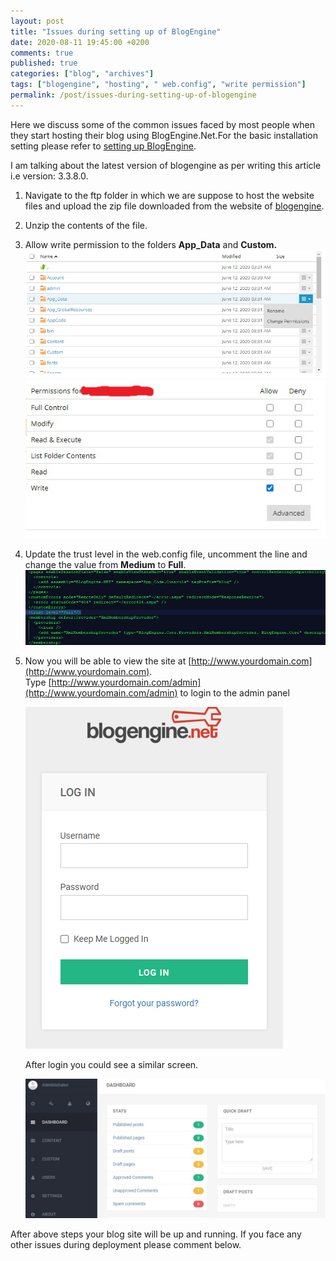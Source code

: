 ```yaml
---
layout: post
title: "Issues during setting up of BlogEngine"
date: 2020-08-11 19:45:00 +0200
comments: true
published: true
categories: ["blog", "archives"]
tags: ["blogengine", "hosting", " web.config", "write permission"]
permalink: /post/issues-during-setting-up-of-blogengine
---
```


Here we discuss some of the common issues faced by most people when they start hosting their blog using BlogEngine.Net.For the basic installation setting please refer to [setting up BlogEngine](https://blogengine.io/docs/get-started/).

I am talking about the latest version of blogengine as per writing this article i.e version: 3.3.8.0.

1.  Navigate to the ftp folder in which we are suppose to host the website files and upload the zip file downloaded from the website of [blogengine](https://github.com/BlogEngine/BlogEngine.NET/releases/download/v3.3.8.0/3380.zip "Download files").
2.  Unzip the contents of the file.
3.  Allow write permission to the folders **App\_Data** and **Custom.**  
    ![](/assets/img/posts/2020/08/sn1.png)  
    ![](/assets/img/posts/2020/08/sn2.jpg)
4.  Update the trust level in the web.config file, uncomment the line and change the value from **Medium** to **Full**.  
    ![](/assets/img/posts/2020/08/sn3.png)  
      
    
5.  Now you will be able to view the site at [http://www.yourdomain.com](http://www.yourdomain.com).  
    Type [http://www.yourdomain.com/admin](http://www.yourdomain.com/admin) to login to the admin panel

    ![](/assets/img/posts/2020/08/sn4.png)

    After login you could see a similar screen.

    ![](/assets/img/posts/2020/08/sn5.png)  
    

After above steps your blog site will be up and running. If you face any other issues during deployment please comment below.
